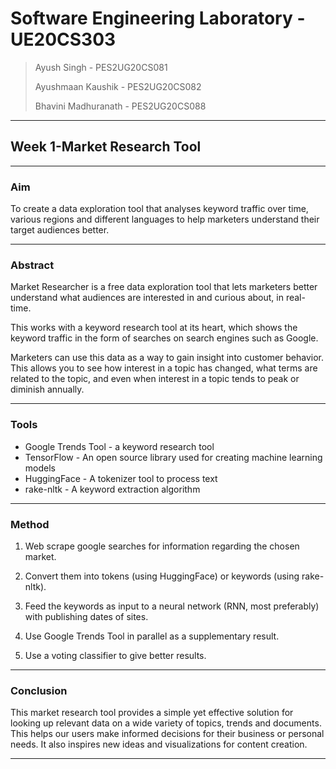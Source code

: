 # Software Engineering Laboratory - UE20CS303

> Ayush Singh - PES2UG20CS081
> 
> Ayushmaan Kaushik - PES2UG20CS082
> 
> Bhavini Madhuranath - PES2UG20CS088

---

## Week 1-Market Research Tool

---

### Aim

To create a data exploration tool that analyses keyword traffic over time, various regions and different languages to help marketers understand their target audiences better.

---

### Abstract

Market Researcher is a free data exploration tool that lets marketers better understand what audiences are interested in and curious about, in real-time. 

This works with a keyword research tool at its heart, which shows the keyword traffic in the form of searches on search engines such as Google. 

Marketers can use this data as a way to gain insight into customer behavior. This allows you to see how interest in a topic has changed, what terms are related to the topic, and even when interest in a topic tends to peak or diminish annually.

---

### Tools

- Google Trends Tool - a keyword research tool
- TensorFlow - An open source library used for creating machine learning models
- HuggingFace - A tokenizer tool to process text
- rake-nltk - A keyword extraction algorithm

---

### Method

1. Web scrape google searches for information regarding the chosen market.

2. Convert them into tokens (using HuggingFace) or keywords (using rake-nltk).

3. Feed the keywords as input to a neural network (RNN, most preferably) with publishing dates of sites. 

4. Use Google Trends Tool in parallel as a supplementary result.

5. Use a voting classifier to give better results.

---

### Conclusion
This market research tool provides a simple yet effective solution for looking up relevant data on a wide variety of topics, trends and documents. This helps our users make informed decisions for their business or personal needs. It also inspires new ideas and visualizations for content creation.

--- 